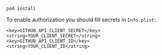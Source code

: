 ```
pod install
```

To enable authorization you should fill secrets in `Info.plist`:

```
<key>GITHUB_API_CLIENT_SECRET</key>
<string>YOUR_CLIENT_SECRET</string>
<key>GITHUB_API_CLIENT_ID</key>
<string>YOUR_CLIENT_ID</string>
```

